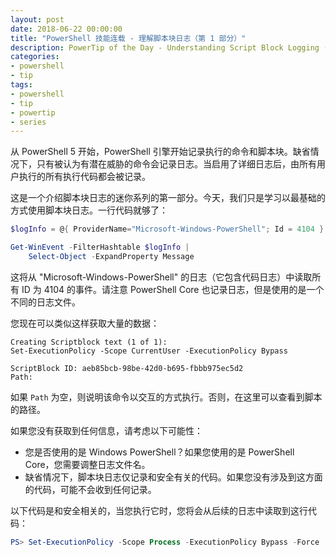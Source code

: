 ```yaml
---
layout: post
date: 2018-06-22 00:00:00
title: "PowerShell 技能连载 - 理解脚本块日志（第 1 部分）"
description: PowerTip of the Day - Understanding Script Block Logging (Part 1)
categories:
- powershell
- tip
tags:
- powershell
- tip
- powertip
- series
---
```

从 PowerShell 5 开始，PowerShell 引擎开始记录执行的命令和脚本块。缺省情况下，只有被认为有潜在威胁的命令会记录日志。当启用了详细日志后，由所有用户执行的所有执行代码都会被记录。

这是一个介绍脚本块日志的迷你系列的第一部分。今天，我们只是学习以最基础的方式使用脚本块日志。一行代码就够了：

```powershell
$logInfo = @{ ProviderName="Microsoft-Windows-PowerShell"; Id = 4104 }

Get-WinEvent -FilterHashtable $logInfo |
    Select-Object -ExpandProperty Message
```

这将从 "Microsoft-Windows-PowerShell" 的日志（它包含代码日志）中读取所有 ID 为 4104 的事件。请注意 PowerShell Core 也记录日志，但是使用的是一个不同的日志文件。

您现在可以类似这样获取大量的数据：

    Creating Scriptblock text (1 of 1):
    Set-ExecutionPolicy -Scope CurrentUser -ExecutionPolicy Bypass

    ScriptBlock ID: aeb85bcb-98be-42d0-b695-fbbb975ec5d2
    Path:


如果 `Path` 为空，则说明该命令以交互的方式执行。否则，在这里可以查看到脚本的路径。

如果您没有获取到任何信息，请考虑以下可能性：

* 您是否使用的是 Windows PowerShell？如果您使用的是 PowerShell Core，您需要调整日志文件名。
* 缺省情况下，脚本块日志仅记录和安全有关的代码。如果您没有涉及到这方面的代码，可能不会收到任何记录。

以下代码是和安全相关的，当您执行它时，您将会从后续的日志中读取到这行代码：

```powershell
PS> Set-ExecutionPolicy -Scope Process -ExecutionPolicy Bypass -Force
```

<!--本文国际来源：[Understanding Script Block Logging (Part 1)](http://community.idera.com/powershell/powertips/b/tips/posts/understanding-script-block-logging-part-1)-->
